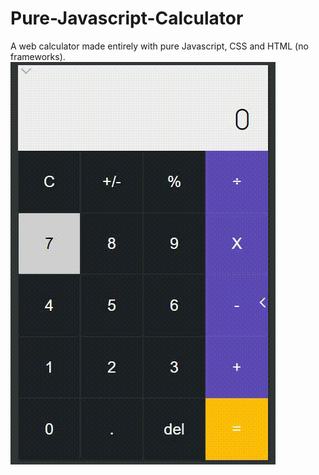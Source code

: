 # Pure-Javascript-Calculator
A web calculator made entirely with pure Javascript, CSS and HTML (no frameworks).
			![](calc.gif)
